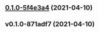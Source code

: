 
<a name="0.1.0-5f4e3a4"></a>
## [0.1.0-5f4e3a4](https://github.com/compare/v0.1.0-871adf7...0.1.0-5f4e3a4) (2021-04-10)


<a name="v0.1.0-871adf7"></a>
## v0.1.0-871adf7 (2021-04-10)
